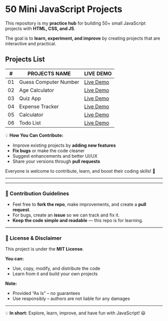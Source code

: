 # 50 Mini JavaScript Projects

This repository is my **practice hub** for building 50+ small JavaScript projects with **HTML, CSS, and JS**.

The goal is to **learn, experiment, and improve** by creating projects that are interactive and practical.

## Projects List

| #   | PROJECTS NAME         | LIVE DEMO                                                                                              |
| --- | --------------------- | ------------------------------------------------------------------------------------------------------ |
| 01  | Guess Computer Number | [Live Demo](https://abhishek-yadav009.github.io/50-Mini-JS-Projects/01%20Guess%20Computer%20Number/)   |
| 02  | Age Calculator        | [Live Demo](https://abhishek-yadav009.github.io/50-Mini-JS-Projects/02%20Age%20Calculator/)            |
| 03  | Quiz App              | [Live Demo](https://abhishek-yadav009.github.io/50-Mini-JS-Projects/03%20Quiz%20App/)                  |
| 04  | Expense Tracker       | [Live Demo](https://abhishek-yadav009.github.io/50-Mini-JS-Projects/04%20Expense%20Tracker/)           |
| 05  | Calculator            | [Live Demo](https://abhishek-yadav009.github.io/50-Mini-JS-Projects/05%20Calculator/)                  |
| 06  | Todo List             | [Live Demo](https://abhishek-yadav009.github.io/50-Mini-JS-Projects/06%20Todo%20List/)                 |



💡 **How You Can Contribute:**

- Improve existing projects by **adding new features**
- **Fix bugs** or make the code cleaner
- Suggest enhancements and better UI/UX
- Share your versions through **pull requests**

Everyone is welcome to contribute, learn, and boost their coding skills! 🚀

---

---

### 📌 Contribution Guidelines

- Feel free to **fork the repo**, make improvements, and create a **pull request**.
- For bugs, create an **issue** so we can track and fix it.
- **Keep the code simple and readable** — this repo is for learning.

---

### 📜 License & Disclaimer

This project is under the **MIT License**.

**You can:**

- Use, copy, modify, and distribute the code
- Learn from it and build your own projects

**Note:**

- Provided “As Is” – no guarantees
- Use responsibly – authors are not liable for any damages

---

💡 **In short:** Explore, learn, improve, and have fun with JavaScript! 😃
